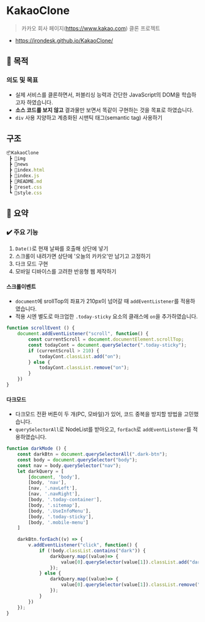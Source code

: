 # KakaoClone
 > 카카오 회사 페이지(https://www.kakao.com) 클론 프로젝트
 * https://irondesk.github.io/KakaoClone/

## 📌 목적
### 의도 및 목표
 * 실제 서비스를 클론하면서, 퍼블리싱 능력과 간단한 JavaScript의 DOM을 학습하고자 하였습니다.
 * **소스 코드를 보지 않고** 결과물만 보면서 똑같이 구현하는 것을 목표로 하였습니다.
 * ``div`` 사용 지양하고 계층화된 시맨틱 태그(semantic tag) 사용하기

## 구조
```js
📦KakaoClone
 ┣ 📂img
 ┣ 📂news
 ┣ 📜index.html
 ┣ 📜index.js
 ┣ 📜README.md
 ┣ 📜reset.css
 ┗ 📜style.css
```

## 📌 요약
### ✔️ 주요 기능
  1. ``Date()``로 현재 날짜를 호출해 상단에 넣기
  2. 스크롤이 내려가면 상단에 '오늘의 카카오'만 남기고 고정하기
  3. 다크 모드 구현
  4. 모바일 디바이스를 고려한 반응형 웹 제작하기

#### 스크롤이벤트
 * ``document``에 srollTop의 좌표가 210px이 넘어갈 때 ``addEventListener``를 적용하였습니다. 
 * 적용 시엔 별도로 마크업한 ``.today-sticky`` 요소의 클래스에 ``on``을 추가하였습니다.
```js
function scrollEvent () {
    document.addEventListener("scroll", function() {
        const currentScroll = document.documentElement.scrollTop;
        const todayCont = document.querySelector(".today-sticky");
        if (currentScroll > 210) {
            todayCont.classList.add("on");
        } else {
            todayCont.classList.remove("on");
        }
    })
}
```

#### 다크모드
 * 다크모드 전환 버튼이 두 개(PC, 모바일)가 있어, 코드 중복을 방지할 방법을 고민했습니다.
 * ``querySelectorAll``로 NodeList를 받아오고, ``forEach``로 ``addEventListener``를 적용하였습니다.
```js
function darkMode () {
    const darkBtn = document.querySelectorAll(".dark-btn");
    const body = document.querySelector("body");
    const nav = body.querySelector("nav");
    let darkQuery = [
        [document, 'body'],
        [body, 'nav'],
        [nav, '.navLeft'],
        [nav, '.navRight'],
        [body, '.today-container'],
        [body, '.sitemap'],
        [body, '.UseInfoMenu'],
        [body, '.today-sticky'],
        [body, '.mobile-menu']
    ]
    
    darkBtn.forEach((v) => {
        v.addEventListener("click", function() {
            if (!body.classList.contains("dark")) {
                darkQuery.map((value)=> {
                    value[0].querySelector(value[1]).classList.add("dark");
                });
            } else {
                darkQuery.map((value)=> {
                    value[0].querySelector(value[1]).classList.remove("dark");
                });
            }
        })
    });
}
```
